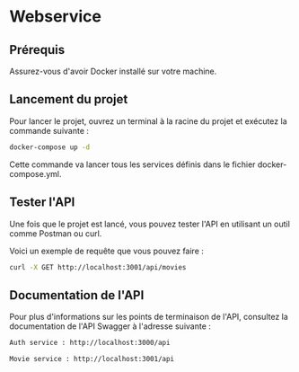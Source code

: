 # Webservice

## Prérequis

Assurez-vous d'avoir Docker installé sur votre machine.

## Lancement du projet

Pour lancer le projet, ouvrez un terminal à la racine du projet et exécutez la commande suivante :

```bash
docker-compose up -d
```

Cette commande va lancer tous les services définis dans le fichier docker-compose.yml.

## Tester l'API
Une fois que le projet est lancé, vous pouvez tester l'API en utilisant un outil comme Postman ou curl.

Voici un exemple de requête que vous pouvez faire :
```bash
curl -X GET http://localhost:3001/api/movies
```

## Documentation de l'API
Pour plus d'informations sur les points de terminaison de l'API, consultez la documentation de l'API Swagger à l'adresse suivante : 
```bash
Auth service : http://localhost:3000/api
```
```bash
Movie service : http://localhost:3001/api
```